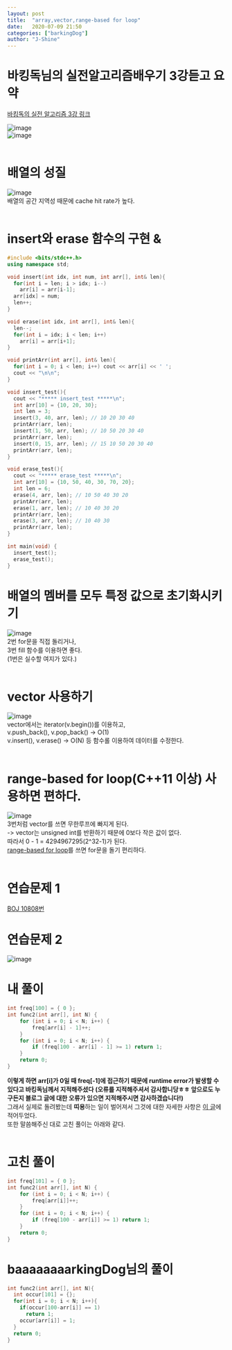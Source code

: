 ```yaml
---
layout: post
title:  "array,vector,range-based for loop"
date:   2020-07-09 21:50
categories: ["barkingDog"]
author: "J-Shine"
---
```


# 바킹독님의 실전알고리즘배우기 3강듣고 요약
[바킹독의 실전 알고리즘 3강 링크](https://blog.encrypted.gg/927)   
  
![image](https://user-images.githubusercontent.com/61873510/87042100-25ff6480-c22e-11ea-917a-2fb3a8337c75.png)<br>
![image](https://user-images.githubusercontent.com/61873510/87042144-36174400-c22e-11ea-9ee1-da4789ed2a34.png)<br><br>

# 배열의 성질  
![image](https://user-images.githubusercontent.com/61873510/87042721-01f05300-c22f-11ea-99ba-432c8224203d.png)<br>
배열의 공간 지역성 때문에 cache hit rate가 높다.<br><br>
# insert와 erase 함수의 구현 & 
```c++
#include <bits/stdc++.h>
using namespace std;

void insert(int idx, int num, int arr[], int& len){
  for(int i = len; i > idx; i--)
    arr[i] = arr[i-1];
  arr[idx] = num;
  len++;
}

void erase(int idx, int arr[], int& len){
  len--;
  for(int i = idx; i < len; i++)
    arr[i] = arr[i+1];
}

void printArr(int arr[], int& len){
  for(int i = 0; i < len; i++) cout << arr[i] << ' ';
  cout << "\n\n";
}

void insert_test(){
  cout << "***** insert_test *****\n";
  int arr[10] = {10, 20, 30};
  int len = 3;
  insert(3, 40, arr, len); // 10 20 30 40
  printArr(arr, len);
  insert(1, 50, arr, len); // 10 50 20 30 40
  printArr(arr, len);
  insert(0, 15, arr, len); // 15 10 50 20 30 40
  printArr(arr, len);
}

void erase_test(){
  cout << "***** erase_test *****\n";
  int arr[10] = {10, 50, 40, 30, 70, 20};
  int len = 6;
  erase(4, arr, len); // 10 50 40 30 20
  printArr(arr, len);
  erase(1, arr, len); // 10 40 30 20
  printArr(arr, len);
  erase(3, arr, len); // 10 40 30
  printArr(arr, len);
}

int main(void) {
  insert_test();
  erase_test();
}
```

# 배열의 멤버를 모두 특정 값으로 초기화시키기
![image](https://user-images.githubusercontent.com/61873510/87043816-9c04cb00-c230-11ea-97de-2b36f53c7fb8.png)<br>
2번 for문을 직접 돌리거나,<br>
3번 fill 함수를 이용하면 좋다.<br>
(1번은 실수할 여지가 있다.)<br><br>
# vector 사용하기
![image](https://user-images.githubusercontent.com/61873510/87044577-b25f5680-c231-11ea-951b-f0c20596a30e.png)<br>
vector에서는 iterator(v.begin())를 이용하고, <br>
v.push_back(), v.pop_back() -> O(1)<br>
v.insert(), v.erase() -> O(N) 등 함수롤 이용하여 데이터를 수정한다.<br><br>

# range-based for loop(C++11 이상) 사용하면 편하다.
![image](https://user-images.githubusercontent.com/61873510/87045106-74166700-c232-11ea-951b-a9211c28bcb4.png)<br>
3번처럼 vector를 쓰면 무한루프에 빠지게 된다.<br>
-> vector는 unsigned int를 반환하기 때문에 0보다 작은 값이 없다.<br>
   따라서 0 - 1 = 4294967295(2^32-1)가 된다.<br>
[range-based for loop](https://j-shine.github.io//c++/2020/07/10/range-based-for-loop-and-auto.html)를 쓰면 for문을 돌기 편리하다.<br><br>

# 연습문제 1
[BOJ 10808번](https://j-shine.github.io//baekjoon-algorithm/2020/07/08/baekjoon-10808.html)<br>

# 연습문제 2
![image](https://user-images.githubusercontent.com/61873510/87046364-1256fc80-c234-11ea-89d9-a847a814de1e.png)<br>
# 내 풀이
```c++
int freq[100] = { 0 };
int func2(int arr[], int N) {
	for (int i = 0; i < N; i++) {
		freq[arr[i] - 1]++;
	}
	for (int i = 0; i < N; i++) {
		if (freq[100 - arr[i] - 1] >= 1) return 1;
	}
	return 0;
}
```
 **이렇게 하면 arr[i]가 0일 때 freq[-1]에 접근하기 때문에 runtime error가 발생할 수 있다고 바킹독님께서 지적해주셨다
 (오류를 지적해주셔서 감사합니당ㅎㅎ 앞으로도 누구든지 블로그 글에 대한 오류가 있으면 지적해주시면 감사하겠습니다!)**<br>
 그래서 실제로 돌려봤는데 **띠용**하는 일이 벌어져서 그것에 대한 자세한 사항은 [이 글]()에 적어두었다.<br>
 또한 말씀해주신 대로 고친 풀이는 아래와 같다.<br><br>

# 고친 풀이
```c++
int freq[101] = { 0 };
int func2(int arr[], int N) {
	for (int i = 0; i < N; i++) {
		freq[arr[i]]++;
	}
	for (int i = 0; i < N; i++) {
		if (freq[100 - arr[i]] >= 1) return 1;
	}
	return 0;
}
```

# baaaaaaaarkingDog님의 풀이
```c++
int func2(int arr[], int N){
  int occur[101] = {};
  for(int i = 0; i < N; i++){
    if(occur[100-arr[i]] == 1)
      return 1;
    occur[arr[i]] = 1;
  }
  return 0;
}
```
